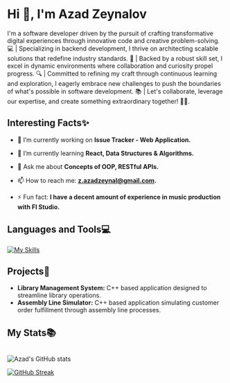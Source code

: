 
<h1>Hi 👋, I'm Azad Zeynalov</h1>
<p>I'm a software developer driven by the pursuit of crafting transformative digital experiences through innovative code and creative problem-solving. 💻 | Specializing in backend development, I thrive on architecting scalable solutions that redefine industry standards. 🚀 | Backed by a robust skill set, I excel in dynamic environments where collaboration and curiosity propel progress. 🔍 | Committed to refining my craft through continuous learning and exploration, I eagerly embrace new challenges to push the boundaries of what's possible in software development. 📚 | Let's collaborate, leverage our expertise, and create something extraordinary together! 💼✨.</p>


<h2>Interesting Facts✨</h2>

- 🔭 I’m currently working on **Issue Tracker - Web Application.**

- 🌱 I’m currently learning **React, Data Structures & Algorithms.**

- 💬 Ask me about **Concepts of OOP, RESTful APIs.**

- 📫 How to reach me: **z.azadzeynal@gmail.com.**

- ⚡ Fun fact: **I have a decent amount of experience in music production with Fl Studio.**
<p align="left">
</p>


<h2 align="left">Languages and Tools💻</h2>

 [![My Skills](https://skillicons.dev/icons?i=c,cpp,js,py,react,nodejs,express,mongo,postgres,linux,git&perline=15)](https://skillicons.dev)
 

 <h2>Projects💼</h2>

 - **Library Management System:** C++ based application designed to streamline library operations.
 - **Assembly Line Simulator:** C++ based application simulating customer order fulfillment through assembly line processes.

 
<h2>My Stats📚</h2>

<div style="display: inline-block;">
 

  ![Azad's GitHub stats](https://github-readme-stats.vercel.app/api?username=808azad&show_icons=true&theme=neon)
 


  [![GitHub Streak](https://streak-stats.demolab.com/?user=808azad&theme=neon)](https://git.io/streak-stats)


